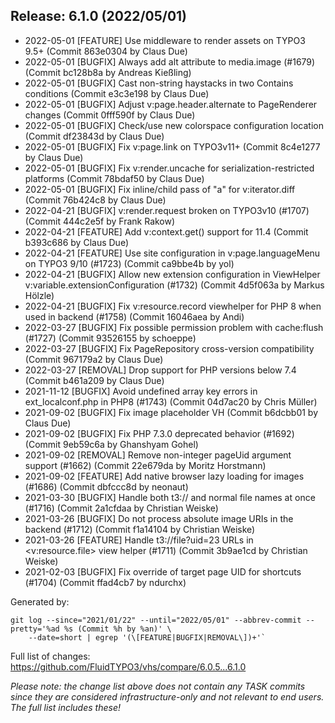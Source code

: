 ## Release: 6.1.0 (2022/05/01)

* 2022-05-01 [FEATURE] Use middleware to render assets on TYPO3 9.5+ (Commit 863e0304 by Claus Due)
* 2022-05-01 [BUGFIX] Always add alt attribute to media.image (#1679) (Commit bc128b8a by Andreas Kießling)
* 2022-05-01 [BUGFIX] Cast non-string haystacks in two Contains conditions (Commit e3c3e198 by Claus Due)
* 2022-05-01 [BUGFIX] Adjust v:page.header.alternate to PageRenderer changes (Commit 0fff590f by Claus Due)
* 2022-05-01 [BUGFIX] Check/use new colorspace configuration location (Commit df23843d by Claus Due)
* 2022-05-01 [BUGFIX] Fix v:page.link on TYPO3v11+ (Commit 8c4e1277 by Claus Due)
* 2022-05-01 [BUGFIX] Fix v:render.uncache for serialization-restricted platforms (Commit 78bdaf50 by Claus Due)
* 2022-05-01 [BUGFIX] Fix inline/child pass of "a" for v:iterator.diff (Commit 76b424c8 by Claus Due)
* 2022-04-21 [BUGFIX] v:render.request broken on TYPO3v10 (#1707) (Commit 444c2e5f by Frank Rakow)
* 2022-04-21 [FEATURE] Add v:context.get() support for 11.4 (Commit b393c686 by Claus Due)
* 2022-04-21 [FEATURE] Use site configuration in v:page.languageMenu on TYPO3 9/10  (#1723) (Commit ca9bbe4b by yol)
* 2022-04-21 [BUGFIX] Allow new extension configuration in ViewHelper v:variable.extensionConfiguration (#1732) (Commit 4d5f063a by Markus Hölzle)
* 2022-04-21 [BUGFIX] Fix v:resource.record viewhelper for PHP 8 when used in backend (#1758) (Commit 16046aea by Andi)
* 2022-03-27 [BUGFIX] Fix possible permission problem with cache:flush (#1727) (Commit 93526155 by schoeppe)
* 2022-03-27 [BUGFIX] Fix PageRepository cross-version compatibility (Commit 967179a2 by Claus Due)
* 2022-03-27 [REMOVAL] Drop support for PHP versions below 7.4 (Commit b461a209 by Claus Due)
* 2021-11-12 [BUGFIX] Avoid undefined array key errors in ext_localconf.php in PHP8 (#1743) (Commit 04d7ac20 by Chris Müller)
* 2021-09-02 [BUGFIX] Fix image placeholder VH (Commit b6dcbb01 by Claus Due)
* 2021-09-02 [BUGFIX] Fix PHP 7.3.0 deprecated behavior (#1692) (Commit 9eb59c6a by Ghanshyam Gohel)
* 2021-09-02 [REMOVAL] Remove non-integer pageUid argument support (#1662) (Commit 22e679da by Moritz Horstmann)
* 2021-09-02 [FEATURE] Add native browser lazy loading for images (#1686) (Commit dbfccc8d by neonaut)
* 2021-03-30 [BUGFIX] Handle both t3:// and normal file names at once (#1716) (Commit 2a1cfdaa by Christian Weiske)
* 2021-03-26 [BUGFIX] Do not process absolute image URIs in the backend (#1712) (Commit f1a14104 by Christian Weiske)
* 2021-03-26 [FEATURE] Handle t3://file?uid=23 URLs in <v:resource.file> view helper (#1711) (Commit 3b9ae1cd by Christian Weiske)
* 2021-02-03 [BUGFIX] Fix override of target page UID for shortcuts (#1704) (Commit ffad4cb7 by ndurchx)

Generated by:

```
git log --since="2021/01/22" --until="2022/05/01" --abbrev-commit --pretty='%ad %s (Commit %h by %an)' \
    --date=short | egrep '(\[FEATURE|BUGFIX|REMOVAL\])+'`
```

Full list of changes: https://github.com/FluidTYPO3/vhs/compare/6.0.5...6.1.0

*Please note: the change list above does not contain any TASK commits since they are considered 
infrastructure-only and not relevant to end users. The full list includes these!*

